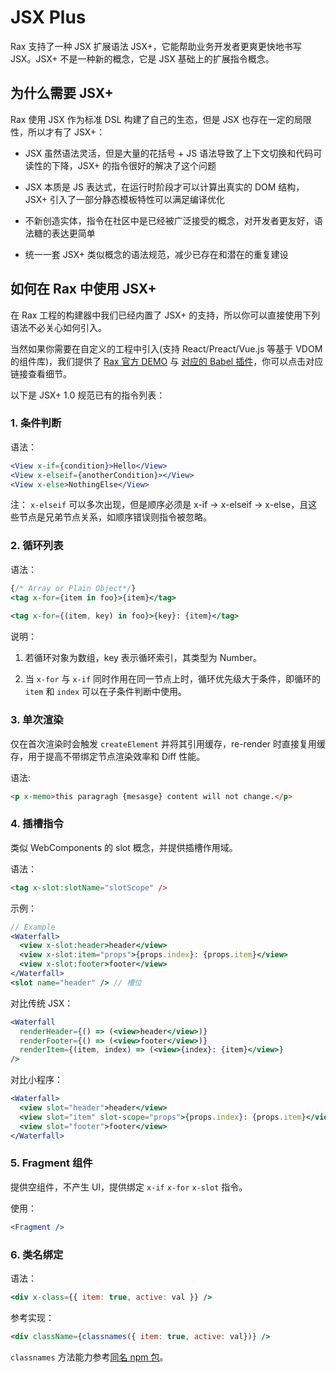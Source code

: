 # JSX Plus

Rax 支持了一种 JSX 扩展语法 JSX+，它能帮助业务开发者更爽更快地书写 JSX。JSX+ 不是一种新的概念，它是 JSX 基础上的扩展指令概念。

## 为什么需要 JSX+

Rax 使用 JSX 作为标准 DSL 构建了自己的生态，但是 JSX 也存在一定的局限性，所以才有了 JSX+：

- JSX 虽然语法灵活，但是大量的花括号 + JS 语法导致了上下文切换和代码可读性的下降，JSX+ 的指令很好的解决了这个问题

- JSX 本质是 JS 表达式，在运行时阶段才可以计算出真实的 DOM 结构，JSX+ 引入了一部分静态模板特性可以满足编译优化

- 不新创造实体，指令在社区中是已经被广泛接受的概念，对开发者更友好，语法糖的表达更简单

- 统一一套 JSX+ 类似概念的语法规范，减少已存在和潜在的重复建设

## 如何在 Rax 中使用 JSX+

在 Rax 工程的构建器中我们已经内置了 JSX+ 的支持，所以你可以直接使用下列语法不必关心如何引入。

当然如果你需要在自定义的工程中引入(支持 React/Preact/Vue.js 等基于 VDOM 的组件库)，我们提供了 [Rax 官方 DEMO](https://github.com/jsx-plus/jsxplus-example-rax) 与 [对应的 Babel 插件](https://github.com/jsx-plus)，你可以点击对应链接查看细节。

以下是 JSX+ 1.0 规范已有的指令列表：



### 1. 条件判断

语法：

```jsx
<View x-if={condition}>Hello</View>
<View x-elseif={anotherCondition}></View>
<View x-else>NothingElse</View>
```

注： `x-elseif` 可以多次出现，但是顺序必须是 x-if -> x-elseif -> x-else，且这些节点是兄弟节点关系，如顺序错误则指令被忽略。



### 2. 循环列表

语法：

```jsx
{/* Array or Plain Object*/}
<tag x-for={item in foo}>{item}</tag>
  
<tag x-for={(item, key) in foo}>{key}: {item}</tag>
```

说明：

1. 若循环对象为数组，key 表示循环索引，其类型为 Number。

1. 当 `x-for` 与 `x-if` 同时作用在同一节点上时，循环优先级大于条件，即循环的 `item` 和 `index` 可以在子条件判断中使用。



### 3. 单次渲染

仅在首次渲染时会触发 `createElement` 并将其引用缓存，re-render 时直接复用缓存，用于提高不带绑定节点渲染效率和 Diff 性能。

语法:

```html
<p x-memo>this paragragh {mesasge} content will not change.</p>
```



### 4. 插槽指令

类似 WebComponents 的 slot 概念，并提供插槽作用域。

语法：

```html
<tag x-slot:slotName="slotScope" />
```

示例：

```jsx
// Example
<Waterfall>
  <view x-slot:header>header</view>
  <view x-slot:item="props">{props.index}: {props.item}</view>
  <view x-slot:footer>footer</view>
</Waterfall>
<slot name="header" /> // 槽位
```

对比传统 JSX：

```jsx
<Waterfall
  renderHeader={() => (<view>header</view>)}
  renderFooter={() => (<view>footer</view>)}
  renderItem={(item, index) => (<view>{index}: {item}</view>}
/>
```

对比小程序：

```jsx
<Waterfall>
  <view slot="header">header</view>
  <view slot="item" slot-scope="props">{props.index}: {props.item}</view>
  <view slot="footer">footer</view>
</Waterfall>
```



### 5. Fragment 组件

提供空组件，不产生 UI，提供绑定 `x-if` `x-for` `x-slot` 指令。

使用：

```jsx
<Fragment />
```



### 6. 类名绑定

语法：

```jsx
<div x-class={{ item: true, active: val }} />
```

参考实现：

```jsx
<div className={classnames({ item: true, active: val})} />
```

`classnames` 方法能力参考[同名 npm 包](https://npmjs.com/classnames)。